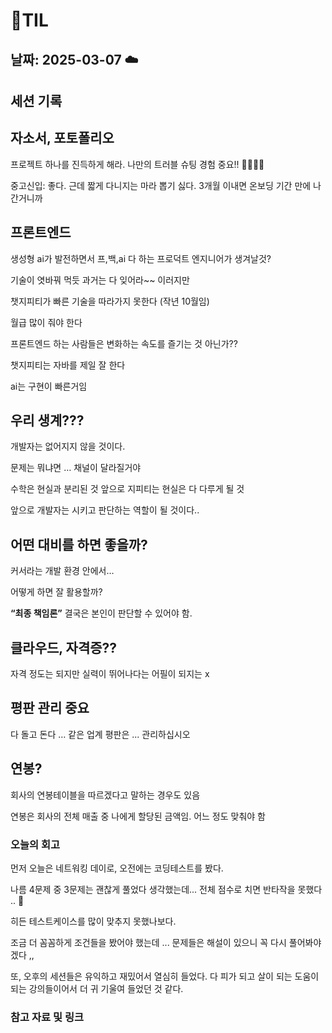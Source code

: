 # 🧾TIL
## 날짜: 2025-03-07 ☁️
## 세션 기록
## 자소서, 포토폴리오

프로젝트 하나를 진득하게 해라. 나만의 트러블 슈팅 경험 중요!! 🐻‍❄️🐻‍❄️

중고신입: 좋다. 근데 짧게 다니지는 마라 뽑기 싫다. 3개월 이내면 온보딩 기간 만에 나간거니까

## 프론트엔드

생성형 ai가 발전하면서 프,백,ai 다 하는 프로덕트 엔지니어가 생겨날것?

기술이 엿바꿔 먹듯 과거는 다 잊어라~~ 이러지만 

챗지피티가 빠른 기술을 따라가지 못한다 (작년 10월임)

월급 많이 줘야 한다 

프론트엔드 하는 사람들은 변화하는 속도를 즐기는 것 아닌가??

챗지피티는 자바를 제일 잘 한다

ai는 구현이 빠른거임

## 우리 생계???

개발자는 없어지지 않을 것이다.

문제는 뭐냐면 … 채널이 달라질거야

수학은 현실과 분리된 것 앞으로 지피티는 현실은 다 다루게 될 것

앞으로 개발자는 시키고 판단하는 역할이 될 것이다..

## 어떤 대비를 하면 좋을까?

커서라는 개발 환경 안에서…

어떻게 하면 잘 활용할까?

**“최종 책임론”** 결국은 본인이 판단할 수 있어야 함.

## 클라우드, 자격증??

자격 정도는 되지만 실력이 뛰어나다는 어필이 되지는 x

## 평판 관리 중요

다 돌고 돈다 … 같은 업계 평판은 ... 관리하십시오

## 연봉?

회사의 연봉테이블을 따르겠다고 말하는 경우도 있음

연봉은 회사의 전체 매출 중 나에게 할당된 금액임. 어느 정도 맞춰야 함

### 오늘의 회고
먼저 오늘은 네트워킹 데이로, 오전에는 코딩테스트를 봤다.

나름 4문제 중 3문제는 괜찮게 풀었다 생각했는데... 전체 점수로 치면 반타작을 못했다 .. 🥹

히든 테스트케이스를 많이 맞추지 못했나보다. 

조금 더 꼼꼼하게 조건들을 봤어야 했는데 ... 문제들은 해설이 있으니 꼭 다시 풀어봐야겠다 ,,

또, 오후의 세션들은 유익하고 재밌어서 열심히 들었다. 다 피가 되고 살이 되는 도움이 되는 강의들이어서 더 귀 기울여 들었던 것 같다.

### 참고 자료 및 링크
